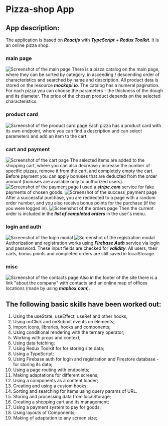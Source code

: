 # **Pizza-shop App**

## **App description:**

The application is based on **_Reactjs_** with **_TypeScript_** + **_Redux Toolkit_**.
It is an online pizza shop.

### **main page**

![Screenshot of the main page](/src/assets/screenshots/main.png)
There is a pizza catalog on the main page, where they can be sorted by category, in ascending / descending order of characteristics and searched by name and description.
All product data is stored on the resource **_mockapi.io_**.
The catalog has a numeral pagination.
For each pizza you can choose the parameters - the thickness of the dough and its diameter.
The price of the chosen product depends on the selected characteristics.

### **product card**

![Screenshot of the product card page](/src/assets/screenshots/product_card.png)
Each pizza has a product card with its own endpoint, where you can find a description and can select parameters and add an item to the cart.

### **cart and payment**

![Screenshot of the cart page](/src/assets/screenshots/cart.png)
The selected items are added to the shopping cart, where you can also decrease / increase the number of specific pizzas, remove it from the cart, and completely empty the cart.
Before payment you can apply bonuses that are deducted from the order amount (bonuses are available only to authorized users).
![Screenshot of the payment page](/src/assets/screenshots/payment.png)
I used a **_stripe.com_** service for fake payments of chosen goods.
![Screenshot of the success_payment page](/src/assets/screenshots/success.png)
After a successful purchase, you are redirected to a page with a random order number, and you also receive bonus points for the purchase (if the you were logged in).
![Screenshot of the orders page](/src/assets/screenshots/orders.png)
Then the current order is included in the **_list of completed orders_** in the user's menu.

### **login and auth**

![Screenshot of the login modal](/src/assets/screenshots/login.png) ![Screenshot of the registration modal](/src/assets/screenshots/reg.png)
Authorization and registration works using **_Firebase Auth_** service via login and password. These input fields are checked for **_validity_**.
All users, their carts, bonus points and completed orders are still saved in localStorage.

### **misc**

![Screenshot of the contacts page](/src/assets/screenshots/contacts.png)
Also in the footer of the site there is a link "about the company" with contacts and an online map of offices locations (made by using **_mapbox.com_**).

## **The following basic skills have been worked out:**

1. Using the useState, useEffect, useRef and other hooks;
2. Using onClick and onSubmit events on elements;
3. Import icons, libraries, hooks and components;
4. Using conditional rendering with the ternary operator;
5. Working with props and context;
6. Using data fetching;
7. Using Redux Toolkit for for storing site data;
8. Using a TypeScript;
9. Using Firebase auth for login and registration and Firestore database - for storing its data;
10. Using a page routing with endpoints;
11. Making adaptations for different screens;
12. Using a <Skeleton/> components as a content loader;
13. Creating and using a custom hooks;
14. Sorting and searching for items using query params of URL.
15. Storing and processing data from localStorage;
16. Creating a shopping cart and its management;
17. Using a payment system to pay for goods;
18. Using layouts of Components;
19. Making of adaptation to any screen size;
